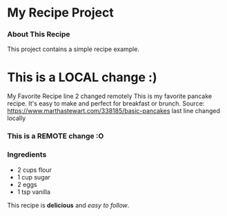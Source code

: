 # My Recipe Project

### About This Recipe
This project contains a simple recipe example.

# This is a LOCAL change :)
My Favorite Recipe
line 2 changed remotely 
This is my favorite pancake recipe. It's easy to make and perfect for breakfast or brunch.
Source: https://www.marthastewart.com/338185/basic-pancakes
last line changed locally
### This is a REMOTE change :O

### Ingredients
- 2 cups flour  
- 1 cup sugar  
- 2 eggs  
- 1 tsp vanilla

This recipe is **delicious** and *easy to follow*.